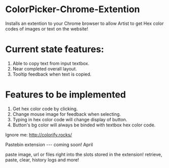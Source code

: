 # ColorPicker-Chrome-Extention
Installs an extention to your Chrome browser to allow Artist to get Hex color codes of images or text on the website!

# Current state features:
1. Able to copy text from input textbox.
2. Near completed overall layout.
3. Tooltip feedback when text is copied.

# Features to be implemented
1. Get hex color code by clicking.
2. Change mouse image for feedback when selecting.
3. Typing in hex color code will change display of button.
4. Button's bg color will always be binded with textbox hex color code.









Ignore me: http://colorify.rocks/ 



Pastebin extension --- coming soon! April

paste image, url or files right into the slots stored in the extension!
retrieve, paste, clear, history logs and more!
